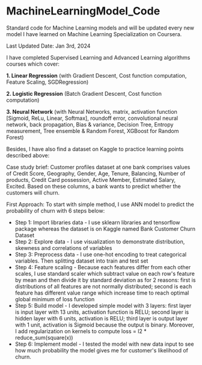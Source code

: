 # MachineLearningModel_Code
Standard code for Machine Learning models and will be updated every new model I have learned on Machine Learning Specialization on Coursera.

Last Updated Date: Jan 3rd, 2024

I have completed Supervised Learning and Advanced Learning algorithms courses which cover:

**1. Linear Regression** (with Gradient Descent, Cost function computation, Feature Scaling, SGDRegression)

**2. Logistic Regression** (Batch Gradient Descent, Cost function computation)

**3. Neural Network** (with Neural Networks, matrix, activation function [Sigmoid, ReLu, Linear, Softmax], roundoff error, convolutional neural network, back propagation, Bias & variance, Decision Tree, Entropy measurement, Tree ensemble & Random Forest, XGBoost for Random Forest)

Besides, I have also find a dataset on Kaggle to practice learning points described above:

Case study brief: Customer profiles dataset at one bank comprises values of Credit Score, Geography, Gender, Age, Tenure, Balancing, Number of products, Credit Card possession, Active Member, Estimated Salary, Excited. Based on these columns, a bank wants to predict whether the customers will churn.

First Approach: To start with simple method, I use ANN model to predict the probability of churn with 6 steps below:
- Step 1: Import libraries data - I use sklearn libraries and tensorflow package whereas the dataset is on Kaggle named Bank Customer Churn Dataset
- Step 2: Explore data - I use visualization to demonstrate distribution, skewness and correlations of variables
- Step 3: Preprocess data - I use one-hot encoding to treat categorical variables. Then splitting dataset into train and test set
- Step 4: Feature scaling - Because each features differ from each other scales, I use standard scaler which subtract value on each row's feature by mean and then divide it by standard deviation as for 2 reasons: first is distributions of all features are not normally distributed; second is each feature has different value range which increase time to reach optimal global minimum of loss function
- Step 5: Build model - I developed simple model with 3 layers: first layer is input layer with 13 units, activation function is RELU; second layer is hidden layer with 6 units, activation is RELU; third layer is output layer with 1 unit, activation is Sigmoid because the output is binary. Moreover, I add regularization on kernels to compute loss = l2 * reduce_sum(square(x))
- Step 6: Implement model - I tested the model with new data input to see how much probability the model gives me for customer's likelihood of churn.
